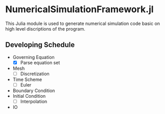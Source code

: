 # NumericalSimulationFramework.jl

This Julia module is used to generate numerical simulation code basic on
high level discriptions of the program.

## Developing Schedule

- Governing Equation
  - [x] Parse equation set
- Mesh
  - [ ] Discretization
- Time Scheme
  - [ ] Euler
- Boundary Condition
- Initial Condition
  - [ ] Interpolation
- IO
